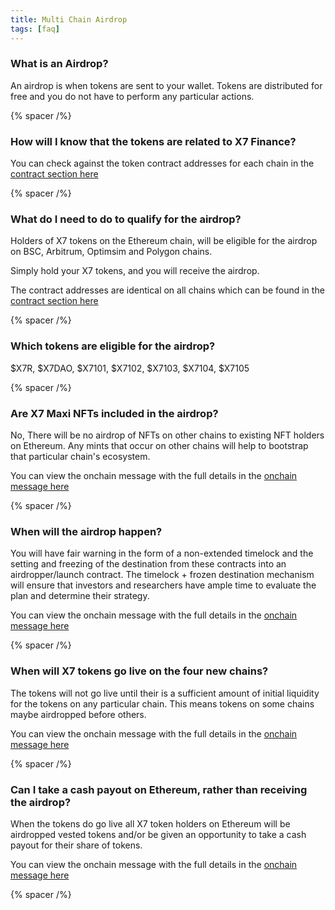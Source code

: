 ```yaml
---
title: Multi Chain Airdrop
tags: [faq]
---
```


### What is an Airdrop?

An airdrop is when tokens are sent to your wallet. Tokens are distributed for free and you do not have to perform any particular actions.

{% spacer /%}

### How will I know that the tokens are related to X7 Finance?

You can check against the token contract addresses for each chain in the [contract section here](/contracts/)

{% spacer /%}

### What do I need to do to qualify for the airdrop?

Holders of X7 tokens on the Ethereum chain, will be eligible for the airdrop on BSC, Arbitrum, Optimsim and Polygon chains.

Simply hold your X7 tokens, and you will receive the airdrop.

The contract addresses are identical on all chains which can be found in the [contract section here](/contracts/)

{% spacer /%}

### Which tokens are eligible for the airdrop?

$X7R, $X7DAO, $X7101, $X7102, $X7103, $X7104, $X7105

{% spacer /%}

### Are X7 Maxi NFTs included in the airdrop?

No, There will be no airdrop of NFTs on other chains to existing NFT holders on Ethereum. Any mints that occur on other chains will help to bootstrap that particular chain's ecosystem.

You can view the onchain message with the full details in the [onchain message here](/onchains/929-feb-06-2023-052259-am-+utc/)

{% spacer /%}

### When will the airdrop happen?

You will have fair warning in the form of a non-extended timelock and the setting and freezing of the destination from these contracts into an airdropper/launch contract. The timelock + frozen destination mechanism will ensure that investors and researchers have ample time to evaluate the plan and determine their strategy.

You can view the onchain message with the full details in the [onchain message here](/onchains/926-feb-10-2023-094459-pm-+utc/)

{% spacer /%}

### When will X7 tokens go live on the four new chains?

The tokens will not go live until their is a sufficient amount of initial liquidity for the tokens on any particular chain. This means tokens on some chains maybe airdropped before others.

You can view the onchain message with the full details in the [onchain message here](/onchains/936-jan-29-2023-092159-pm-+utc/)

{% spacer /%}

### Can I take a cash payout on Ethereum, rather than receiving the airdrop?

When the tokens do go live all X7 token holders on Ethereum will be airdropped vested tokens and/or be given an opportunity to take a cash payout for their share of tokens.

You can view the onchain message with the full details in the [onchain message here](/onchains/936-jan-29-2023-092159-pm-+utc/)

{% spacer /%}
